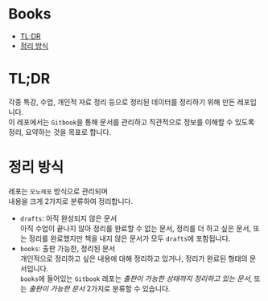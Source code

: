 <h1> Books </h1>

- [TL;DR](#tldr)
- [정리 방식](#정리-방식)

# TL;DR

각종 특강, 수업, 개인적 자료 정리 등으로 정리된 데이터를 정리하기 위해 만든 레포입니다. <br>
이 레포에서는 `Gitbook`을 통해 문서를 관리하고 직관적으로 정보를 이해할 수 있도록 정리, 요약하는 것을 목표로 합니다.

# 정리 방식

레포는 `모노레포` 방식으로 관리되며 <br>
내용을 크게 2가지로 분류하여 정리합니다.

- `drafts`: 아직 완성되지 않은 문서 <br>
  아직 수업이 끝나지 않아 정리를 완료할 수 없는 문서, 정리를 더 하고 싶은 문서, 또는 정리를 완료했지만 책을 내지 않은 문서가 모두 `drafts`에 포함됩니다.
- `books`: 출판 가능한, 정리된 문서 <br>
  개인적으로 정리하고 싶은 내용에 대해 정리하고 있거나, 정리가 완료된 형태의 문서입니다. <br>
  `books`에 들어있는 `Gitbook` 레포는 _출판이 가능한 상태까지 정리하고 있는 문서_, 또는 _출판이 가능한 문서_ 2가지로 분류할 수 있습니다.
